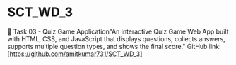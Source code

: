 # SCT_WD_3
📌 Task 03 - Quiz Game Application"An interactive Quiz Game Web App built with HTML, CSS, and JavaScript that displays questions, collects answers, supports multiple question types, and shows the final score."
GitHub link: [https://github.com/amitkumar731/SCT_WD_3]

